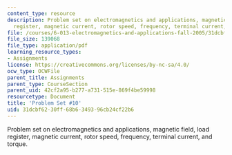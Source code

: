 ```yaml
---
content_type: resource
description: Problem set on electromagnetics and applications, magnetic field, load
  register, magnetic current, rotor speed, frequency, terminal current, and torque.
file: /courses/6-013-electromagnetics-and-applications-fall-2005/31dcbf6230ff68b6349396cb24cf22b6_ps10.pdf
file_size: 139068
file_type: application/pdf
learning_resource_types:
- Assignments
license: https://creativecommons.org/licenses/by-nc-sa/4.0/
ocw_type: OCWFile
parent_title: Assignments
parent_type: CourseSection
parent_uid: 42cf2a95-b277-a731-515e-869f4be59998
resourcetype: Document
title: 'Problem Set #10'
uid: 31dcbf62-30ff-68b6-3493-96cb24cf22b6
---
```

Problem set on electromagnetics and applications, magnetic field, load register, magnetic current, rotor speed, frequency, terminal current, and torque.